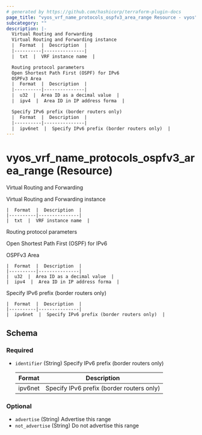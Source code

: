 ```yaml
---
# generated by https://github.com/hashicorp/terraform-plugin-docs
page_title: "vyos_vrf_name_protocols_ospfv3_area_range Resource - vyos"
subcategory: ""
description: |-
  Virtual Routing and Forwarding
  Virtual Routing and Forwarding instance
  |  Format  |  Description  |
  |----------|---------------|
  |  txt  |  VRF instance name  |

  Routing protocol parameters
  Open Shortest Path First (OSPF) for IPv6
  OSPFv3 Area
  |  Format  |  Description  |
  |----------|---------------|
  |  u32  |  Area ID as a decimal value  |
  |  ipv4  |  Area ID in IP address forma  |

  Specify IPv6 prefix (border routers only)
  |  Format  |  Description  |
  |----------|---------------|
  |  ipv6net  |  Specify IPv6 prefix (border routers only)  |
---
```


# vyos_vrf_name_protocols_ospfv3_area_range (Resource)

Virtual Routing and Forwarding

Virtual Routing and Forwarding instance

    |  Format  |  Description  |
    |----------|---------------|
    |  txt  |  VRF instance name  |

Routing protocol parameters

Open Shortest Path First (OSPF) for IPv6

OSPFv3 Area

    |  Format  |  Description  |
    |----------|---------------|
    |  u32  |  Area ID as a decimal value  |
    |  ipv4  |  Area ID in IP address forma  |

Specify IPv6 prefix (border routers only)

    |  Format  |  Description  |
    |----------|---------------|
    |  ipv6net  |  Specify IPv6 prefix (border routers only)  |



<!-- schema generated by tfplugindocs -->
## Schema

### Required

- `identifier` (String) Specify IPv6 prefix (border routers only)

    |  Format  |  Description  |
    |----------|---------------|
    |  ipv6net  |  Specify IPv6 prefix (border routers only)  |

### Optional

- `advertise` (String) Advertise this range
- `not_advertise` (String) Do not advertise this range

